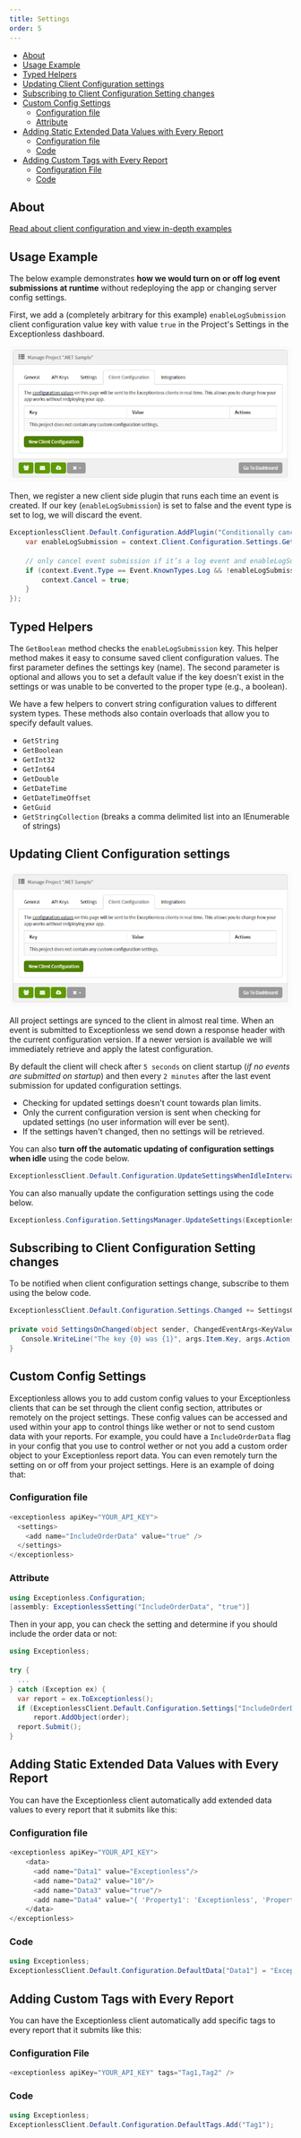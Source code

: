```yaml
---
title: Settings
order: 5
---
```

- [About](#about)
- [Usage Example](#usage-example)
- [Typed Helpers](#typed-helpers)
- [Updating Client Configuration settings](#updating-client-configuration-settings)
- [Subscribing to Client Configuration Setting changes](#subscribing-to-client-configuration-setting-changes)
- [Custom Config Settings](#custom-config-settings)
  - [Configuration file](#configuration-file)
  - [Attribute](#attribute)
- [Adding Static Extended Data Values with Every Report](#adding-static-extended-data-values-with-every-report)
  - [Configuration file](#configuration-file-1)
  - [Code](#code)
- [Adding Custom Tags with Every Report](#adding-custom-tags-with-every-report)
  - [Configuration File](#configuration-file-2)
  - [Code](#code-1)

## About

[Read about client configuration and view in-depth examples](../../project-settings.md)

## Usage Example

The below example demonstrates **how we would turn on or off log event submissions at runtime** without redeploying the app or changing server config settings.

First, we add a (completely arbitrary for this example) `enableLogSubmission` client configuration value key with value `true` in the Project's Settings in the Exceptionless dashboard.

![Exceptionless Client Configuration Value](../../../assets/img/docs/client-configuration.png)

Then, we register a new client side plugin that runs each time an event is created. If our key (`enableLogSubmission`) is set to false and the event type is set to log, we will discard the event.

```csharp
ExceptionlessClient.Default.Configuration.AddPlugin("Conditionally cancel log submission", 100, context => {
    var enableLogSubmission = context.Client.Configuration.Settings.GetBoolean("enableLogSubmission", true);

    // only cancel event submission if it’s a log event and enableLogSubmission is false
    if (context.Event.Type == Event.KnownTypes.Log && !enableLogSubmission) {
        context.Cancel = true;
    }
});
```

## Typed Helpers

The `GetBoolean` method checks the `enableLogSubmission` key. This helper method makes it easy to consume saved client configuration values. The first parameter defines the settings key (name). The second parameter is optional and allows you to set a default value if the key doesn’t exist in the settings or was unable to be converted to the proper type (e.g., a boolean).

We have a few helpers to convert string configuration values to different system types. These methods also contain overloads that allow you to specify default values.

- `GetString`
- `GetBoolean`
- `GetInt32`
- `GetInt64`
- `GetDouble`
- `GetDateTime`
- `GetDateTimeOffset`
- `GetGuid`
- `GetStringCollection` (breaks a comma delimited list into an IEnumerable of strings)

## Updating Client Configuration settings

![Exceptionless Client Configuration Settings](../../../assets/img/docs/client-configuration.png)

All project settings are synced to the client in almost real time. When an event is submitted to Exceptionless we send down a response header with the current configuration version. If a newer version is available we will immediately retrieve and apply the latest configuration.

By default the client will check after `5 seconds` on client startup (*if no events are submitted on startup*) and then every `2 minutes` after the last event submission for updated configuration settings.

- Checking for updated settings doesn't count towards plan limits.
- Only the current configuration version is sent when checking for updated settings (no user information will ever be sent).
- If the settings haven't changed, then no settings will be retrieved.

You can also **turn off the automatic updating of configuration settings when idle** using the code below.

```csharp
ExceptionlessClient.Default.Configuration.UpdateSettingsWhenIdleInterval = TimeSpan.Zero;
```

You can also manually update the configuration settings using the code below.

```csharp
Exceptionless.Configuration.SettingsManager.UpdateSettings(ExceptionlessClient.Default.Configuration);
```

## Subscribing to Client Configuration Setting changes

To be notified when client configuration settings change, subscribe to them using the below code.

```csharp
ExceptionlessClient.Default.Configuration.Settings.Changed += SettingsOnChanged;

private void SettingsOnChanged(object sender, ChangedEventArgs<KeyValuePair<string, string>> args) {
   Console.WriteLine("The key {0} was {1}", args.Item.Key, args.Action);
}
```

## Custom Config Settings

Exceptionless allows you to add custom config values to your Exceptionless clients that can be set through the client config section, attributes or remotely on the project settings. These config values can be accessed and used within your app to control things like wether or not to send custom data with your reports. For example, you could have a `IncludeOrderData` flag in your config that you use to control wether or not you add a custom order object to your Exceptionless report data. You can even remotely turn the setting on or off from your project settings. Here is an example of doing that:

### Configuration file

```csharp
<exceptionless apiKey="YOUR_API_KEY">
  <settings>
    <add name="IncludeOrderData" value="true" />
  </settings>
</exceptionless>
```

### Attribute

```csharp
using Exceptionless.Configuration;
[assembly: ExceptionlessSetting("IncludeOrderData", "true")]
```

Then in your app, you can check the setting and determine if you should include the order data or not:

```csharp
using Exceptionless;

try {
  ...
} catch (Exception ex) {
  var report = ex.ToExceptionless();
  if (ExceptionlessClient.Default.Configuration.Settings["IncludeOrderData"] == "true")
      report.AddObject(order);
  report.Submit();
}
```

## Adding Static Extended Data Values with Every Report

You can have the Exceptionless client automatically add extended data values to every report that it submits like this:

### Configuration file

```csharp
<exceptionless apiKey="YOUR_API_KEY">
    <data>
      <add name="Data1" value="Exceptionless"/>
      <add name="Data2" value="10"/>
      <add name="Data3" value="true"/>
      <add name="Data4" value="{ 'Property1': 'Exceptionless', 'Property2: 10, 'Property3': true }"/>
    </data>
</exceptionless>
```

### Code

```csharp
using Exceptionless;
ExceptionlessClient.Default.Configuration.DefaultData["Data1"] = "Exceptionless";
```

## Adding Custom Tags with Every Report

You can have the Exceptionless client automatically add specific tags to every report that it submits like this:

### Configuration File

```csharp
<exceptionless apiKey="YOUR_API_KEY" tags="Tag1,Tag2" />
```

### Code

```csharp
using Exceptionless;
ExceptionlessClient.Default.Configuration.DefaultTags.Add("Tag1");
```
